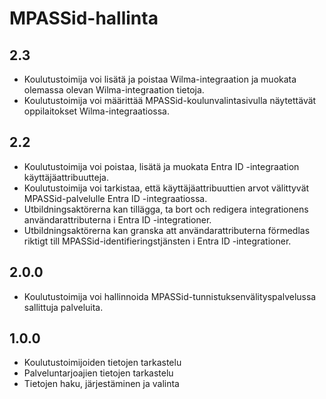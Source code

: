 # MPASSid-hallinta

## 2.3
- Koulutustoimija voi lisätä ja poistaa Wilma-integraation ja muokata olemassa olevan Wilma-integraation tietoja.
- Koulutustoimija voi määrittää MPASSid-koulunvalintasivulla näytettävät oppilaitokset Wilma-integraatiossa.

## 2.2

- Koulutustoimija voi poistaa, lisätä ja muokata Entra ID -integraation käyttäjäattribuutteja.
- Koulutustoimija voi tarkistaa, että käyttäjäattribuuttien arvot välittyvät MPASSid-palvelulle Entra ID -integraatiossa.
- Utbildningsaktörerna kan tillägga, ta bort och redigera integrationens användarattributerna i Entra ID -integrationer.
- Utbildningsaktörerna kan granska att användarattributerna förmedlas riktigt till MPASSid-identifieringstjänsten i Entra ID -integrationer.

## 2.0.0

- Koulutustoimija voi hallinnoida MPASSid-tunnistuksenvälityspalvelussa sallittuja palveluita.

## 1.0.0

- Koulutustoimijoiden tietojen tarkastelu
- Palveluntarjoajien tietojen tarkastelu
- Tietojen haku, järjestäminen ja valinta
